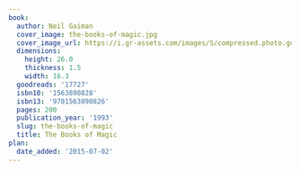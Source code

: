 ```yaml
---
book:
  author: Neil Gaiman
  cover_image: the-books-of-magic.jpg
  cover_image_url: https://i.gr-assets.com/images/S/compressed.photo.goodreads.com/books/1367303662l/17727._SX98_.jpg
  dimensions:
    height: 26.0
    thickness: 1.5
    width: 16.3
  goodreads: '17727'
  isbn10: '1563890828'
  isbn13: '9781563890826'
  pages: 200
  publication_year: '1993'
  slug: the-books-of-magic
  title: The Books of Magic
plan:
  date_added: '2015-07-02'
---
```

